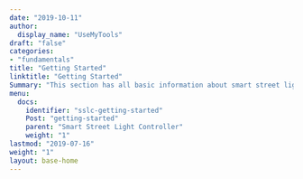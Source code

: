 ```yaml
---
date: "2019-10-11"
author:
  display_name: "UseMyTools"
draft: "false"
categories:
- "fundamentals"
title: "Getting Started"
linktitle: "Getting Started"
Summary: "This section has all basic information about smart street light controller regarding Product overview, Installation, User Guide, Releases etc.. This will help users to get started with the smart switch controller seamlessly"
menu:
  docs:
    identifier: "sslc-getting-started"
    Post: "getting-started"
    parent: "Smart Street Light Controller"
    weight: "1"
lastmod: "2019-07-16"
weight: "1"
layout: base-home
---
```

